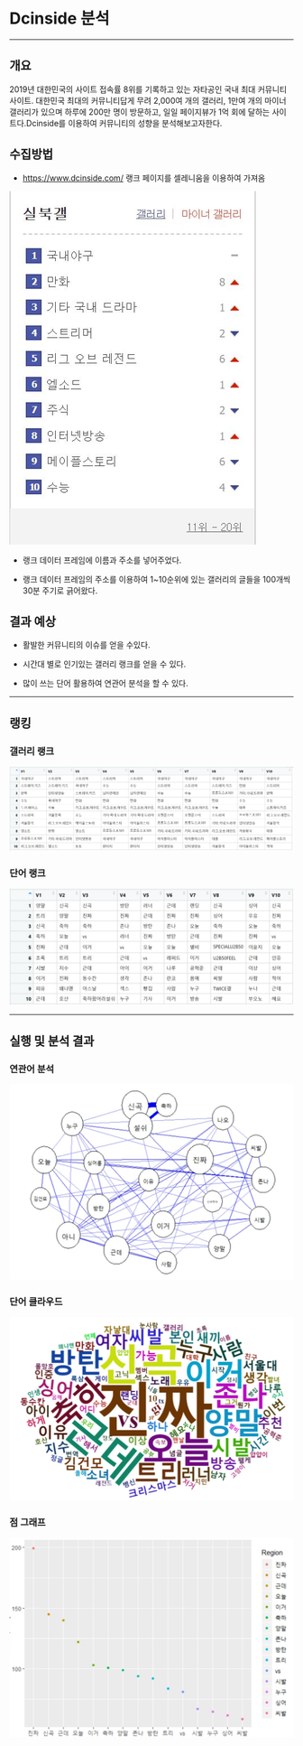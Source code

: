 # Dcinside 분석
****
<h2> 개요 </h2>
2019년 대한민국의 사이트 접속률 8위를 기록하고 있는 자타공인 국내 최대 커뮤니티 사이트.
대한민국 최대의 커뮤니티답게 무려 2,000여 개의 갤러리, 1만여 개의 마이너 갤러리가 있으며 하루에 200만 명이 방문하고, 일일 페이지뷰가 1억 회에 달하는 사이트다.Dcinside를 이용하여 커뮤니티의 성향을 분석해보고자한다.


<h2> 수집방법 </h2>

* https://www.dcinside.com/ 랭크 페이지를 셀레니움을 이용하여 가져옴

![Alt text](/img/rank_hp.JPG)

* 랭크 데이터 프레임에 이름과 주소를 넣어주었다.

* 랭크 데이터 프레임의 주소를 이용하여 1~10순위에 있는 갤러리의 글들을 100개씩 30분 주기로 긁어왔다.

<h2> 결과 예상 </h2>

* 활발한 커뮤니티의 이슈를 얻을 수있다.

* 시간대 별로 인기있는 갤러리 랭크를 얻을 수 있다.

* 많이 쓰는 단어 활용하여 연관어 분석을 할 수 있다.

 ****
 
 <h2> 랭킹 </h2>
 
 <h3> 갤러리 랭크 </h3>
 
 ![Alt text](/img/rank.JPG)
 
 <h3> 단어 랭크 </h3>
 
 ![Alt text](/img/rank2.JPG)

 ****
 
<h2> 실행 및 분석 결과 </h2>

 <h3> 연관어 분석 </h3>
 
 ![Alt text](/img/network.JPG)
 
  <h3> 단어 클라우드 </h3>
 
 ![Alt text](/img/wordcloud.JPG)
 
  <h3> 점 그래프 </h3>
 
 ![Alt text](/img/plot.JPG)
